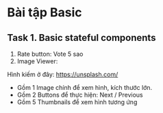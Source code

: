 # Bài tập Basic

## Task 1. Basic stateful components


1. Rate button: Vote 5 sao
2. Image Viewer:

Hình kiếm ở đây: <https://unsplash.com/>

   - Gồm 1 Image chính để xem hình, kích thước lớn.
   - Gồm 2 Buttons để thực hiện: Next / Previous
   - Gồm 5 Thumbnails để xem hình tương ứng
